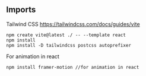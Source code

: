 ## Imports

Tailwind CSS
https://tailwindcss.com/docs/guides/vite
```
npm create vite@latest ./ -- --template react
npm install
npm install -D tailwindcss postcss autoprefixer
```

For animation in react
```
npm install framer-motion //for animation in react
```
